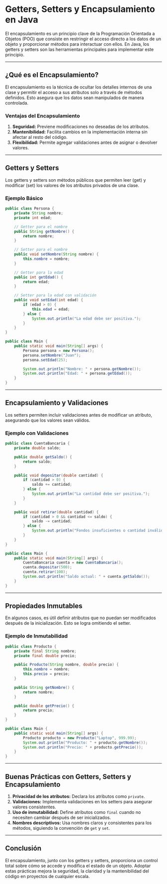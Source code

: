 # Getters, Setters y Encapsulamiento en Java

El encapsulamiento es un principio clave de la Programación Orientada a Objetos (POO) que consiste en restringir el acceso directo a los datos de un objeto y proporcionar métodos para interactuar con ellos. En Java, los getters y setters son las herramientas principales para implementar este principio.

---

## ¿Qué es el Encapsulamiento?

El encapsulamiento es la técnica de ocultar los detalles internos de una clase y permitir el acceso a sus atributos solo a través de métodos definidos. Esto asegura que los datos sean manipulados de manera controlada.

### Ventajas del Encapsulamiento

1. **Seguridad:** Previene modificaciones no deseadas de los atributos.
2. **Mantenibilidad:** Facilita cambios en la implementación interna sin afectar al resto del código.
3. **Flexibilidad:** Permite agregar validaciones antes de asignar o devolver valores.

---

## Getters y Setters

Los getters y setters son métodos públicos que permiten leer (get) y modificar (set) los valores de los atributos privados de una clase.

### Ejemplo Básico

```java
public class Persona {
    private String nombre;
    private int edad;

    // Getter para el nombre
    public String getNombre() {
        return nombre;
    }

    // Setter para el nombre
    public void setNombre(String nombre) {
        this.nombre = nombre;
    }

    // Getter para la edad
    public int getEdad() {
        return edad;
    }

    // Setter para la edad con validación
    public void setEdad(int edad) {
        if (edad > 0) {
            this.edad = edad;
        } else {
            System.out.println("La edad debe ser positiva.");
        }
    }
}

public class Main {
    public static void main(String[] args) {
        Persona persona = new Persona();
        persona.setNombre("Juan");
        persona.setEdad(25);

        System.out.println("Nombre: " + persona.getNombre());
        System.out.println("Edad: " + persona.getEdad());
    }
}
```

---

## Encapsulamiento y Validaciones

Los setters permiten incluir validaciones antes de modificar un atributo, asegurando que los valores sean válidos.

### Ejemplo con Validaciones

```java
public class CuentaBancaria {
    private double saldo;

    public double getSaldo() {
        return saldo;
    }

    public void depositar(double cantidad) {
        if (cantidad > 0) {
            saldo += cantidad;
        } else {
            System.out.println("La cantidad debe ser positiva.");
        }
    }

    public void retirar(double cantidad) {
        if (cantidad > 0 && cantidad <= saldo) {
            saldo -= cantidad;
        } else {
            System.out.println("Fondos insuficientes o cantidad inválida.");
        }
    }
}

public class Main {
    public static void main(String[] args) {
        CuentaBancaria cuenta = new CuentaBancaria();
        cuenta.depositar(500);
        cuenta.retirar(100);
        System.out.println("Saldo actual: " + cuenta.getSaldo());
    }
}
```

---

## Propiedades Inmutables

En algunos casos, es útil definir atributos que no puedan ser modificados después de la inicialización. Esto se logra omitiendo el setter.

### Ejemplo de Inmutabilidad

```java
public class Producto {
    private final String nombre;
    private final double precio;

    public Producto(String nombre, double precio) {
        this.nombre = nombre;
        this.precio = precio;
    }

    public String getNombre() {
        return nombre;
    }

    public double getPrecio() {
        return precio;
    }
}

public class Main {
    public static void main(String[] args) {
        Producto producto = new Producto("Laptop", 999.99);
        System.out.println("Producto: " + producto.getNombre());
        System.out.println("Precio: " + producto.getPrecio());
    }
}
```

---

## Buenas Prácticas con Getters, Setters y Encapsulamiento

1. **Privacidad de los atributos:** Declara los atributos como `private`.
2. **Validaciones:** Implementa validaciones en los setters para asegurar valores consistentes.
3. **Uso de inmutabilidad:** Define atributos como `final` cuando no necesiten cambiar después de ser inicializados.
4. **Nombres descriptivos:** Usa nombres claros y consistentes para los métodos, siguiendo la convención de `get` y `set`.

---

## Conclusión

El encapsulamiento, junto con los getters y setters, proporciona un control total sobre cómo se accede y modifica el estado de un objeto. Adoptar estas prácticas mejora la seguridad, la claridad y la mantenibilidad del código en proyectos de cualquier escala.
